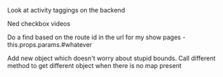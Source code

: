 Look at activity taggings on the backend

Ned checkbox videos

Do a find based on the route id in the url for my show pages
  -this.props.params.#whatever

Add new object which doesn't worry about stupid bounds.
  Call different method to get different object when there is no map present
